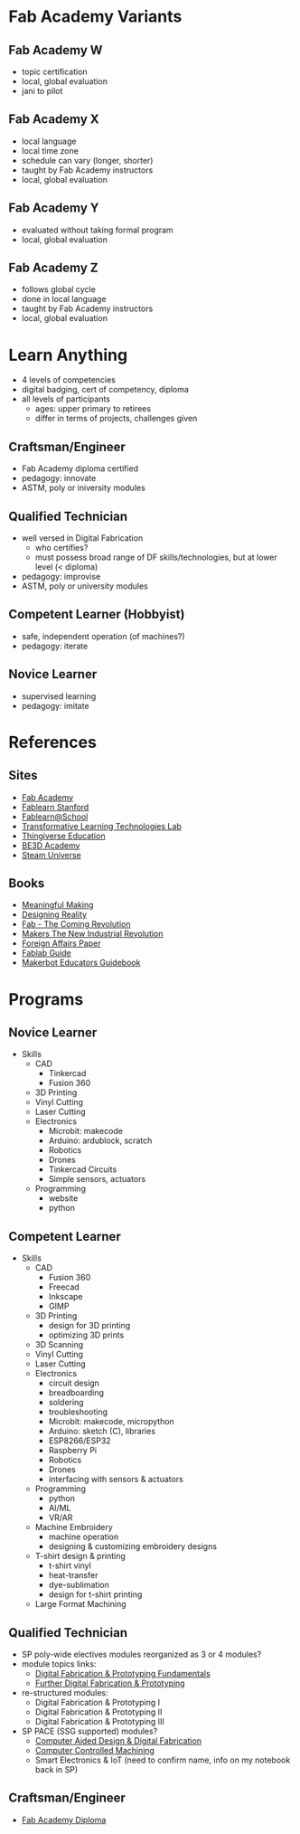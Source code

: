 # Fab Academy Variants
## Fab Academy W
- topic certification
- local, global evaluation
- jani to pilot

## Fab Academy X
- local language
- local time zone
- schedule can vary (longer, shorter)
- taught by Fab Academy instructors
- local, global evaluation

## Fab Academy Y
- evaluated without taking formal program
- local, global evaluation

## Fab Academy Z
- follows global cycle
- done in local language
- taught by Fab Academy instructors
- local, global evaluation

# Learn Anything
- 4 levels of competencies
- digital badging, cert of competency, diploma
- all levels of participants
  - ages: upper primary to retirees
  - differ in terms of projects, challenges given

## Craftsman/Engineer
- Fab Academy diploma certified
- pedagogy: innovate
- ASTM, poly or iniversity modules

## Qualified Technician
- well versed in Digital Fabrication
  - who certifies?
  - must possess broad range of DF skills/technologies, but at lower level (< diploma)
- pedagogy: improvise
- ASTM, poly or university modules

## Competent Learner (Hobbyist)
- safe, independent operation (of machines?)
- pedagogy: iterate

## Novice Learner
- supervised learning
- pedagogy: imitate
 
# References
## Sites
- [Fab Academy](https://www.fabacademy.org)
- [Fablearn Stanford](http://fablearn.stanford.edu/fellows/resources)
- [Fablearn@School](https://fablearn.org/)
- [Transformative Learning Technologies Lab](https://tltlab.org/)
- [Thingiverse Education](https://www.thingiverse.com/education)
- [BE3D Academy](https://be3dacademy.ysoft.com/en/)
- [Steam Universe](https://steamuniverse.com/Home.aspx)

## Books
- [Meaningful Making](http://bit.ly/meaningfulmakingfile)
- [Designing Reality](https://designingreality.org/)
- [Fab - The Coming Revolution](https://www.amazon.com/Fab-Revolution-Desktop-Computers-Fabrication/dp/0465027466)
- [Makers The New Industrial Revolution](https://www.amazon.com/Makers-Industrial-Revolution-Chris-Anderson/dp/0307720969/ref=pd_sim_5?pd_rd_w=1psN9&pf_rd_p=dc435707-6f1f-492e-b80d-8408db56abc9&pf_rd_r=89PZ0NPPR97FP2Y02WKC&pd_rd_r=83de60fd-9202-4b1f-ae1b-8b01ab543ce7&pd_rd_wg=floZH&pd_rd_i=0307720969&psc=1)
- [Foreign Affairs Paper](http://cba.mit.edu/docs/papers/12.09.FA.pdf)
- [Fablab Guide](https://issuu.com/j_johns/docs/bu_fablabs_document_final?e=35968760/66510214)
- [Makerbot Educators Guidebook](https://www.makerbot.com/stories/3d-printing-education/educators-guidebook-full-version-free-download/)
 
# Programs
## Novice Learner
- Skills
  - CAD
    - Tinkercad
    - Fusion 360
  - 3D Printing
  - Vinyl Cutting
  - Laser Cutting
  - Electronics
    - Microbit: makecode
    - Arduino: ardublock, scratch
    - Robotics
    - Drones
    - Tinkercad Circuits
    - Simple sensors, actuators
  - Programming
    - website
    - python

## Competent Learner
- Skills
  - CAD
    - Fusion 360
    - Freecad
    - Inkscape
    - GIMP
  - 3D Printing
    - design for 3D printing
    - optimizing 3D prints
  - 3D Scanning
  - Vinyl Cutting
  - Laser Cutting
  - Electronics
    - circuit design
    - breadboarding
    - soldering
    - troubleshooting
    - Microbit: makecode, micropython
    - Arduino: sketch (C), libraries
    - ESP8266/ESP32
    - Raspberry Pi
    - Robotics
    - Drones
    - interfacing with sensors & actuators
  - Programming
	- python
	- AI/ML
	- VR/AR
  - Machine Embroidery
    - machine operation
    - designing & customizing embroidery designs
  - T-shirt design & printing
    - t-shirt vinyl
    - heat-transfer
    - dye-sublimation
    - design for t-shirt printing
  - Large Format Machining

## Qualified Technician
- SP poly-wide electives modules reorganized as 3 or 4 modules?
- module topics links:
  - [Digital Fabrication & Prototyping Fundamentals](ep1000.md)
  - [Further Digital Fabrication & Prototyping](ep1001.md)
- re-structured modules:
  - Digital Fabrication & Prototyping I
  - Digital Fabrication & Prototyping II
  - Digital Fabrication & Prototyping III 
- SP PACE (SSG supported) modules?
  - [Computer Aided Design & Digital Fabrication](https://www.sp.edu.sg/pace/courses/course-type/short-modular/open-for-roi/computer-aided-design-digital-fabrication)
  - [Computer Controlled Machining](https://www.sp.edu.sg/pace/courses/course-type/short-modular/open-for-roi/computer-controlled-machining)
  - Smart Electronics & IoT (need to confirm name, info on my notebook back in SP)
## Craftsman/Engineer
- [Fab Academy Diploma](http://fabacademy.org/about/program.html)
